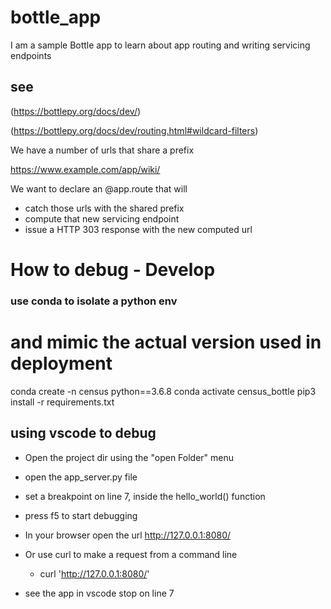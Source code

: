 # bottle_app
I am a sample Bottle app to learn about app routing and writing servicing endpoints


## see
(https://bottlepy.org/docs/dev/)

(https://bottlepy.org/docs/dev/routing.html#wildcard-filters)


We have a number of urls that share a prefix

https://www.example.com/app/wiki/<more url parts>

We want to declare an @app.route that will 
* catch those urls with the shared prefix
* compute that new servicing endpoint
* issue a HTTP 303 response with the new computed url


# How to debug - Develop

### use conda to isolate a python env
# and mimic the actual version used in deployment

conda create -n census python==3.6.8
conda activate census_bottle
pip3 install -r requirements.txt



## using vscode to debug

* Open the project dir using the "open Folder" menu

* open the app_server.py file
* set a breakpoint on line 7, inside the hello_world() function
* press f5 to start debugging

* In your browser open the url
    http://127.0.0.1:8080/
* Or use curl to make a request from a command line
    * curl 'http://127.0.0.1:8080/'

* see the app in vscode stop on line 7
   


